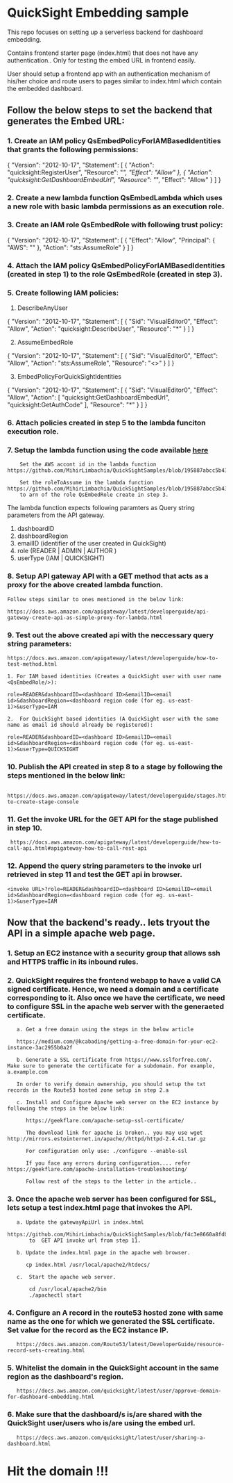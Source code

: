 # QuickSight Embedding sample

This repo focuses on setting up a serverless backend for dashboard embedding.

Contains frontend starter page (index.html) that does not have any authentication.. Only for testing the embed URL in frontend easily.

User should setup a frontend app with an authentication mechanism of his/her choice and route users to pages similar to index.html which contain the embedded dashboard.

## Follow the below steps to set the backend that generates the Embed URL:


### 1.  Create an IAM policy QsEmbedPolicyForIAMBasedIdentities that grants the following permissions:

{
    "Version": "2012-10-17",
    "Statement": [
        {
            "Action": "quicksight:RegisterUser",
            "Resource": "*",
            "Effect": "Allow"
        },
        {
            "Action": "quicksight:GetDashboardEmbedUrl",
            "Resource": "*",
            "Effect": "Allow"
        }
    ]
}
  
### 2.  Create a new lambda function QsEmbedLambda which uses a new role with basic lambda permissions as an execution role.


### 3.  Create an  IAM role QsEmbedRole with following trust policy:

{
  "Version": "2012-10-17",
  "Statement": [
    {
      "Effect": "Allow",
      "Principal": {
        "AWS": "<Arn of the lambda function execution role >"
      },
      "Action": "sts:AssumeRole"
    }
  ]
}

### 4. Attach the IAM policy QsEmbedPolicyForIAMBasedIdentities (created in step 1) to the role QsEmbedRole (created in step 3).

### 5.  Create following IAM policies:

1.  DescribeAnyUser

{
    "Version": "2012-10-17",
    "Statement": [
        {
            "Sid": "VisualEditor0",
            "Effect": "Allow",
            "Action": "quicksight:DescribeUser",
            "Resource": "*"
        }
    ]
}

2. AssumeEmbedRole

{
    "Version": "2012-10-17",
    "Statement": [
        {
            "Sid": "VisualEditor0",
            "Effect": "Allow",
            "Action": "sts:AssumeRole",
            "Resource": "<>"
        }
    ]
}

3. EmbedPolicyForQuickSightIdentities

{
    "Version": "2012-10-17",
    "Statement": [
        {
            "Sid": "VisualEditor0",
            "Effect": "Allow",
            "Action": [
                "quicksight:GetDashboardEmbedUrl",
                "quicksight:GetAuthCode"
            ],
            "Resource": "*"
        }
    ]
}


### 6. Attach policies created in step 5 to the lambda funciton execution role.


### 7. Setup the lambda function using the code available [here](https://github.com/MihirLimbachia/QuickSightSamples/blob/master/QuickSightEmbeddingLambda/index.js)

        Set the AWS accont id in the lambda function https://github.com/MihirLimbachia/QuickSightSamples/blob/195887abcc5b436791d6df7564008ee51028c1c6/QuickSightEmbeddingLambda/index.js#L20
        
        Set the roleToAssume in the lambda function https://github.com/MihirLimbachia/QuickSightSamples/blob/195887abcc5b436791d6df7564008ee51028c1c6/QuickSightEmbeddingLambda/index.js#L21
        to arn of the role QsEmbedRole create in step 3.


The lambda function expects following paramters as Query string parameters from the API gateway.

1. dashboardID 		    	
2. dashboardRegion 			
3. emailID 	(identifier of the user created in QuickSight)		
4. role 	 (READER | ADMIN | AUTHOR )		
5. userType   (IAM | QUICKSIGHT)			


### 8. Setup API gateway API with a GET method that acts as a proxy for the above created lambda function.

    Follow steps similar to ones mentioned in the below link: 
    
    https://docs.aws.amazon.com/apigateway/latest/developerguide/api-gateway-create-api-as-simple-proxy-for-lambda.html
    
    
    
###  9. Test out the above created api with the neccessary query string parameters:

    https://docs.aws.amazon.com/apigateway/latest/developerguide/how-to-test-method.html

    1. For IAM based identities (Creates a QuickSight user with user name <QsEmbedRole/>):
    
    role=READER&dashboardID=<dashboard ID>&emailID=<email id>&dashboardRegion=<dashboard region code (for eg. us-east-1)>&userType=IAM
    
    2.  For QuickSight based identities (A QuickSight user with the same name as email id should already be registered):
    
    role=READER&dashboardID=<dashboard ID>&emailID=<email id>&dashboardRegion=<dashboard region code (for eg. us-east-1)>&userType=QUICKSIGHT
    
    
### 10.  Publish the API created in step 8 to a stage by following the steps mentioned in the below link:

     https://docs.aws.amazon.com/apigateway/latest/developerguide/stages.html#how-to-create-stage-console
     
     
### 11. Get the invoke URL for the GET API for the stage published in step 10.

     https://docs.aws.amazon.com/apigateway/latest/developerguide/how-to-call-api.html#apigateway-how-to-call-rest-api
     
     
### 12. Append the query string parameters to the invoke url retrieved in step 11 and test the GET api in browser.

    <invoke URL>?role=READER&dashboardID=<dashboard ID>&emailID=<email id>&dashboardRegion=<dashboard region code (for eg. us-east-1)>&userType=IAM
    

## Now that the backend's ready.. lets tryout the API in a simple apache web page.

### 1. Setup an EC2 instance with a security group that allows ssh and HTTPS traffic in its inbound rules.


### 2. QuickSight requires the frontend webapp to have a valid CA signed certificate.  Hence, we need a domain and a certificate corresponding to it. Also once we have the certificate, we need to configure SSL in the apache web server with the generaeted certificate.

       a. Get a free domain using the steps in the below article

       https://medium.com/@kcabading/getting-a-free-domain-for-your-ec2-instance-3ac2955b0a2f 
     
       b. Generate a SSL certificate from https://www.sslforfree.com/. Make sure to generate the certificate for a subdomain. For example, a.example.com
       
       In order to verify domain ownership, you should setup the txt records in the Route53 hosted zone setup in step 2.a
     
       c. Install and Configure Apache web server on the EC2 instance by following the steps in the below link:
        
          https://geekflare.com/apache-setup-ssl-certificate/
          
          The download link for apache is broken.. you may use wget http://mirrors.estointernet.in/apache//httpd/httpd-2.4.41.tar.gz
           
          For configuration only use: ./configure --enable-ssl
          
          If you face any errors during configuration.... refer https://geekflare.com/apache-installation-troubleshooting/
          
          Follow rest of the steps to the letter in the article..
          
### 3. Once the apache web server has been configured for SSL, lets setup a test index.html page that invokes the API.

       a. Update the gatewayApiUrl in index.html
       https://github.com/MihirLimbachia/QuickSightSamples/blob/f4c3e8660a8fdb6d27fe297422f53c11667748b5/index.html#L48
           to  GET API invoke url from step 11.
           
       b. Update the index.html page in the apache web browser.
          
          cp index.html /usr/local/apache2/htdocs/
           
       c.  Start the apache web server.
       
           cd /usr/local/apache2/bin
           ./apachectl start
           
### 4. Configure an A record in the route53 hosted zone with same name as the one for which we generated the SSL certificate. Set value for the record as the EC2 instance IP.

       https://docs.aws.amazon.com/Route53/latest/DeveloperGuide/resource-record-sets-creating.html
       
       
       
### 5. Whitelist the domain in the QuickSight account in the same region as the dashboard's region.

       https://docs.aws.amazon.com/quicksight/latest/user/approve-domain-for-dashboard-embedding.html
       
### 6. Make sure that the dashboard/s is/are shared with the QuickSight user/users who is/are using the embed url.

       https://docs.aws.amazon.com/quicksight/latest/user/sharing-a-dashboard.html
       
# Hit the domain !!! 
